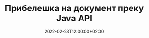 ---
############################# Static ############################
layout: "product"
date: 2022-02-23T12:00:00+02:00
draft: false

product: "Annotation"
product_tag: "annotation"
platform: "Java"
platform_tag: "java"

############################# Head ############################
head_title: "Java Document Annotation API | Прикажувајте и забележете PDF Word Excel PPTX слики"
head_description: "Java Document Annotation API. Прегледувајте, означете, коментирајте и забележете PDF Word DOCX, Excel XLSX, PPTX, EML EMLX, VSS VSD, OTP, CAD и формати на датотеки со слики."

############################# Header ##########################
title: "Прибелешка на документ преку Java API"
description: "Изградете Java-апликации со можности за прегледување и забележување PDF, HTML, MS Office и други формати на документи без да инсталирате надворешен софтвер."
button:
    enable: true
    icon: "fas fa-arrow-down"
    label: "Преземете бесплатен пробен период"
    link: "https://downloads.groupdocs.com/annotation/java"

############################# SubMenu #########################
submenu:
    enable: true
    
    left:
        img_alt: "GroupDocs.Annotation for Java"
        image: "https://www.groupdocs.cloud/templates/groupdocs/images/product-logos/groupdocs-annotation-java.png"
        product: "GroupDocs.Annotation"
        platform: "Java"

    middle:
        button:
            # button loop
            - link: "#features"
              text: "Карактеристики"

            # button loop
            - link: "https://products.groupdocs.app/annotation"
              text: "Демости во живо"

            # button loop
            - link: "https://purchase.groupdocs.com/pricing/annotation/java"
              text: "Цените"

    right:
        link_download: "https://downloads.groupdocs.com/annotation"
        link_learn: "https://docs.groupdocs.com/annotation/java/"
        link_buy: "https://purchase.groupdocs.com"

############################# Overview ############################
overview:
    enable: true
    content: |
      GroupDocs.Annotation Java API е производ кој ви овозможува да работите со прибелешки во документи на различни платформи и оперативни системи, како што се Android, MacOS, Linux, Windows. GroupDocs.Annotation обезбедува библиотека со едноставен API кој дава многу предности: на пример, ако треба да ги чувате податоците доверливи или да изберете колку моќ ви треба за да работите со библиотеката или делумно да ја промените работата со прибелешки, библиотеката е многу лесен и флексибилен.

      GroupDocs.Annotation за Java API ви овозможува да работите со различни типови прибелешки, кои вклучуваат: текст, полилинија, област, подвлечен, точка, воден печат, стрелка, елипса, замена на текст, растојание, поле за текст, редакција на ресурси итн. И поддржува повеќето популарни формати на документи како што се: PDF, HTML, Microsoft Office Word, Excel табели, PowerPoint презентации, Visio, е-пошта на Outlook, слики, мета-датотеки, CAD цртеж и разни други формати. API обезбедува можност за добивање сликички на страници со документи и поддржува увоз и извоз на прибелешки до и од PDF-датотеки.

      Користејќи ја библиотеката, можете да [add](/annotation/java/bmp/), [edit](/annotation/java/bmp/), [extract](/annotation/java/bmp/) и [бришење](/annotation/java/bmp/) прибелешки од документи, ротирање документи, промена на решенијата за сликички и ова не е комплетна листа на сите можности. Исто така, нуди сеопфатен сет на податочни објекти за приспособување на својствата на прибелешките според вашите барања во сите поддржани формати на документи.

      Работата со GroupDocs.Annotation за Java API е многу едноставна и се состои од само неколку основни чекори. Најпрво треба да поставите лиценца, потоа да ја изберете датотеката со која сакате да работите, потоа некако да манипулирате со прибелешките на документите (бришете/уредите/извадете/бришете) и зачувајте го резултатот. За повеќе информации, погледнете го производот [документација](https://docs.groupdocs.com/annotation/java/getting-started/) или нашите [примери](https://github.com/groupdocs-annotation/GroupDocs.Annotation-for-Java) сет.
      
      GroupDocs.Annotation редовно се ажурира и обезбедува поддршка за своите клиенти, секогаш сте добредојдени да ни поставувате прашања или да ги испратите вашите идеи или да ни кажете за вашите потреби за нешто ново и ние со задоволство ќе го имплементираме во нашите нови верзии.
    tabs:
      enable: true
      
      ## TAB ONE ##
      tab_one:
        description: |
          Следува преглед на GroupDocs.Annotation за Java:
      
        right:
          enable: true
          icon: "fab fa-html5"
          title:  Преглед
          content: |
            * Додадете прибелешки
            * Извези прибелешки 
            * Увезете прибелешки
            * Коментари засновани на одговор
            * Компатибилност со прибелешки
      
      ## TAB TWO ##
      tab_two:
        description: |
          GroupDocs.Annotation за Java ги поддржува сите популарни [формати на датотеки со документи](https://docs.groupdocs.com/annotation/java/supported-document-formats/) вклучувајќи: Microsoft Office, PDF, слики и многу други.

        left:
          enable: true
          table:
            # table loop
            - title: "Microsoft Office Formats"
              content: |
                * **Word**: [DOC](/annotation/java/doc/), [DOCX](/annotation/java/docx/), [DOCM](/annotation/java/docm/), [DOT](/annotation/java/dot/), [DOTX](/annotation/java/dotx/), [RTF](/annotation/java/rtf/)
                * **Excel**: [XLS](/annotation/java/xls/), [XLSX](/annotation/java/xlsx/), [XLSB](/annotation/java/xlsb/), [XLSM](/annotation/java/xlsm/)
                * **PowerPoint**: [PPT](/annotation/java/ppt/), [PPTX](/annotation/java/pptx/), [PPS](/annotation/java/pps/), [PPSX](/annotation/java/ppsx/), [POTM](/annotation/java/potm/), [POTX](/annotation/java/potx/), [PPSM](/annotation/java/ppsm/), [PPTM](/annotation/java/pptm/), [WMF](/annotation/java/wmf/), [EMF](/annotation/java/emf/)
                * **Outlook**: [EML](/annotation/java/eml/), [EMLX](/annotation/java/emlx/), [MSG](/annotation/java/msg/)
                * **Visio**: [VSS](/annotation/java/vss/), [VST](/annotation/java/vst/), [VSD](/annotation/java/vsd/), [VSDX](/annotation/java/vsdx/), [VSX](/annotation/java/vsx/)

        right:
          enable: true
          table:
            # table loop
            - title: "Other Formats"
              content: |
                * **Portable**: [PDF](/annotation/java/pdf/) (PDF/A-1a, PDF/A-1b, PDF/A-2a)
                * **OpenDocument**: [ODT](/annotation/java/odt/), [ODS](/annotation/java/ods/), [ODP](/annotation/java/odp/)
                * **Images**: [BMP](/annotation/java/bmp/), [JPG](/annotation/java/jpg/), [JPEG](/annotation/java/jpeg/), [TIFF](/annotation/java/tiff/), [TIF](/annotation/java/tif/), [PNG](/annotation/java/png/), [GIF](/annotation/java/gif/), [DCM](/annotation/java/dcm/), [DICOM](/annotation/java/dicom/)
                * **AutoCAD**: [DWG](/annotation/java/dwg/), [DXF](/annotation/java/dxf/), [CAD](/annotation/java/cad/)
                * **Other**: [HTM](/annotation/java/htm/), [HTML](/annotation/java/html/), [CSV](/annotation/java/csv/), [DJVU](/annotation/java/djvu/), [OTP](/annotation/java/otp/), [OTT](/annotation/java/ott/)

      ## TAB THREE ##
      tab_three:
        description: |
          GroupDocs.Annotation за Java ги поддржува следните оперативни системи, рамки и менаџери на пакети:
        
        left:
          enable: true
          table:
            # table loop
            - icon: "fab fa-windows"
              title:  Оперативни системи
              content: |
                * Microsoft Windows Desktop
                * Microsoft Windows Server
                * Linux
                * MacOS

            # table loop
            - icon: "fas fa-code"
              title:  Поддржани рамки
              content: |
                * Java 7 (1.7) and above

        right:
          enable: true
          table:
            # table loop
            - icon: "fas fa-cogs"
              title:  Развојни средини
              content: |
                * NetBeans
                * IntelliJ IDEA
                * Eclipse

            # table loop
            - icon: "fas fa-tools"
              title:  Изградба на алатката за автоматизација
              content: |
                * Maven

############################# Features ############################
features:
    enable: true
    title: GroupDocs.Anotation за функциите на Java

    feature:
      # feature loop
      - icon: "fas fa-copy"
        link: "https://docs.groupdocs.com/annotation/java/add-area-annotation/"
        content: Додајте прибелешка за областа во документ и поврзете едноставни и вгнездени коментари

      # feature loop
      - icon: "fas fa-eye"
        link: "https://docs.groupdocs.com/annotation/java/add-arrow-annotation/"
        content: Посочете кон одредена содржина користејќи прибелешка со стрелки

      # feature loop
      - icon: "fas fa-bolt"
        link: "https://docs.groupdocs.com/annotation/java/add-watermark-annotation/"
        content: Поставете ги водените жигови за текст во PDF, слајдови, работни листови на Excel, слики и дијаграми под аголна положба
      
      # feature loop
      - icon: "fas fa-file-powerpoint"
        link: "https://docs.groupdocs.com/annotation/java/add-point-annotation/"
        content: Додајте скокачки коментари на кое било место во документот со помош на прибелешка за точки

      # feature loop
      - icon: "fas fa-code"
        link: "https://docs.groupdocs.com/annotation/java/add-polyline-annotation/"
        content: Користете Polyline Annotation за поврзување на низа сегменти на линии, сегменти на лак или и двете

      # feature loop
      - icon: "fas fa-cloud"
        link: "https://docs.groupdocs.com/annotation/java/add-ellipse-annotation/"
        content: Додајте елипса прибелешка во PDF, Word документи, табели, презентации, дијаграми и слики

      # feature loop
      - icon: "fas fa-remove-format"
        link: "https://docs.groupdocs.com/annotation/java/add-watermark-annotation/"
        content: Додајте аголни водени жигови за PDF, PowerPoint, Excel, слики и дијаграми

      # feature loop
      - icon: "fas fa-comment-slash"
        link: "https://docs.groupdocs.com/annotation/java/add-underline-annotation/"
        content: Преземете ги координатите на прибелешката на текстот во прикажувањето на сликата на документот

      # feature loop
      - icon: "fas fa-location-arrow"
        link: "https://docs.groupdocs.com/annotation/java/add-annotation-to-the-document/"
        content: Подвлечете, исцртувајте или изменете специфичен текст во документ

      # feature loop
      - icon: "fas fa-border-all"
        link: "https://docs.groupdocs.com/annotation/java/add-annotation-to-the-document/"
        content: Додајте текстуален печат или воден печат и поле за текст во документ

      # feature loop
      - icon: "fas fa-wrench"
        link: "https://docs.groupdocs.com/annotation/java/add-point-annotation/"
        content: Увезете и извезете прибелешки меѓу Word документи и PowerPoint презентации

      # feature loop
      - icon: "fas fa-columns"
        link: "https://docs.groupdocs.com/annotation/java/add-strikeout-annotation/"
        content: Прибележете ги табелите на Excel со текст, замена на текст, типови на прибелешки и редакција на ресурси

      # feature loop
      - icon: "fas fa-file-word"
        link: "https://docs.groupdocs.com/annotation/java/get-file-info/"
        content: Додајте полилинии, прецртани, подвлечени или текстуални прибелешки на презентациите и слајдовите во PowerPoint

      # feature loop
      - icon: "fas fa-envelope"
        link: "https://docs.groupdocs.com/annotation/java/basic-usage/"
        content: Обележете ја прибелешката точка во презентации користејќи X, Y координати

      # feature loop
      - icon: "fas fa-print"
        link: "https://docs.groupdocs.com/annotation/java/add-strikeout-annotation/"
        content: Додајте прибелешки за пробивање, текст, подвлекување или полилин на сликите

      # feature loop
      - icon: "fas fa-file-archive"
        link: "https://docs.groupdocs.com/annotation/java/add-link-annotation/"
        content: Преземете информации за документи и слики за дијаграмите на Visio, како што се VSS и VSD
      
      # feature loop
      - icon: "fas fa-file-code"
        link: "https://docs.groupdocs.com/annotation/java/basic-usage/"
        content: Добијте сликички на страниците со документи и работете со TIFF-датотеки со повеќе страници

      # feature loop
      - icon: "fas fa-file-excel"
        link: "https://docs.groupdocs.com/annotation/java/get-file-info/"
        content: Преземете ја целата прибелешка на документ со повик за една функција

      # feature loop
      - icon: "fas fa-heading"
        link: "https://docs.groupdocs.com/annotation/java/add-link-annotation/"
        content: Додајте прибелешки за врски во PDF, Word и PowerPoint презентации

      # feature loop
      - icon: "fas fa-project-diagram"
        link: "https://docs.groupdocs.com/annotation/java/add-point-annotation/"
        content: Поддршка за парсирање на патека на SVG за PDF, Word, дијаграми, слајдови и други главни формати на документи

      # feature loop
      - icon: "fas fa-cube"
        link: "https://docs.groupdocs.com/annotation/java/technical-support/"
        content: Поддршка за додавање на воден печат во документите Word и чистење за замена на текст

      # feature loop
      - icon: "fab fa-uncharted"
        link: "https://docs.groupdocs.com/annotation/java/technical-support/"
        content: Поддршка за обработка на форма во дијаграми за прибелешки за текст
  
      # feature loop
      - icon: "fab fa-uncharted"
        link: "https://docs.groupdocs.com/annotation/java/advanced-usage/"
        content: Заштедете време со кеширање на прегледи на страници на документи за побрза обработка
  
      # feature loop
      - icon: "fab fa-uncharted"
        link: "https://docs.groupdocs.com/annotation/java/add-annotation-to-the-document/"
        content: Лесно бележете документи во Word, Excel и PowerPoint дури и со постари формати

      # feature loop
      - icon: "fab fa-uncharted"
        link: "https://docs.groupdocs.com/annotation/java/add-distance-annotation/"
        content: Прикажи натписи за прибелешки за растојание за Excel, PowerPoint и дијаграми

############################# Support ############################
support:
    enable: true

############################# Solutions ############################
solutions:
    enable: true
    title: GroupDocs.Annotation нуди API за прегледување документи за други популарни развојни средини

    solution:
        # solution loop
        - img_alt: "GroupDocs.Annotation for .NET"
          image: "https://www.groupdocs.cloud/templates/groupdocs/images/product-logos/groupdocs-annotation-net.png"
          product: "GroupDocs.Annotation"
          platform: ".NET"
          link: "/annotation/net/"

############################# Back to top ###############################
back_to_top:
  enable: true
---